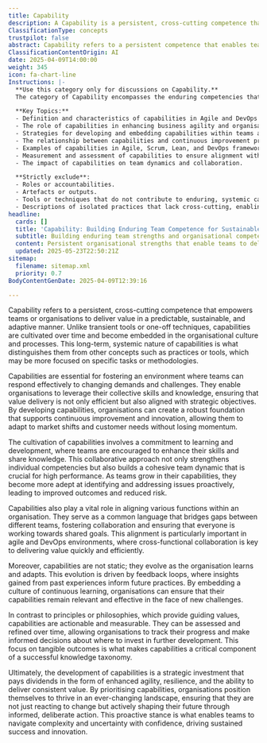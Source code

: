 ```yaml
---
title: Capability
description: A Capability is a persistent, cross-cutting competence that enables teams or organisations to deliver value predictably, sustainably, and adaptively. Capabilities are not one-off techniques or transient tools; they are cultivated over time and embedded into the way of working.
ClassificationType: concepts
trustpilot: false
abstract: Capability refers to a persistent competence that enables teams or organisations to deliver value in a predictable, sustainable, and adaptive manner. Unlike transient tools or one-off techniques, capabilities are cultivated over time and become embedded in organisational culture and processes. They are crucial for fostering an environment where teams can effectively respond to changing demands, leveraging collective skills and knowledge to ensure value delivery aligns with strategic objectives. The development of capabilities involves a commitment to learning and collaboration, enhancing individual competencies while building cohesive team dynamics essential for high performance. As teams grow in their capabilities, they become adept at proactively identifying and addressing issues, leading to improved outcomes and reduced risk. Capabilities also facilitate alignment across various functions within an organisation, serving as a common language that bridges gaps between teams, which is particularly important in agile and DevOps environments. They are dynamic, evolving through feedback loops that inform future practices, and are actionable and measurable, allowing organisations to track progress and make informed development decisions. Ultimately, investing in capabilities enhances agility, resilience, and the ability to deliver consistent value, positioning organisations to thrive in an ever-changing landscape and enabling teams to navigate complexity and uncertainty with confidence.
ClassificationContentOrigin: AI
date: 2025-04-09T14:00:00
weight: 345
icon: fa-chart-line
Instructions: |-
  **Use this category only for discussions on Capability.**  
  The category of Capability encompasses the enduring competencies that empower teams and organisations to deliver value in a predictable, sustainable, and adaptive manner. Capabilities are not merely transient tools or techniques; they are cultivated over time and integrated into the organisational culture and processes.

  **Key Topics:**
  - Definition and characteristics of capabilities in Agile and DevOps contexts.
  - The role of capabilities in enhancing business agility and organisational performance.
  - Strategies for developing and embedding capabilities within teams and organisations.
  - The relationship between capabilities and continuous improvement practices.
  - Examples of capabilities in Agile, Scrum, Lean, and DevOps frameworks.
  - Measurement and assessment of capabilities to ensure alignment with organisational goals.
  - The impact of capabilities on team dynamics and collaboration.

  **Strictly exclude**:
  - Roles or accountabilities.
  - Artefacts or outputs.
  - Tools or techniques that do not contribute to enduring, systemic capability.
  - Descriptions of isolated practices that lack cross-cutting, enabling impact.
headline:
  cards: []
  title: 'Capability: Building Enduring Team Competence for Sustainable Value Delivery'
  subtitle: Building enduring team strengths and organisational competencies for consistent, adaptive value delivery through collaboration, learning, and continuous improvement.
  content: Persistent organisational strengths that enable teams to deliver value predictably and adaptively, encompassing systemic learning, collaboration, continuous improvement, and alignment with strategic goals. Topics include skill development, knowledge sharing, feedback loops, measurable progress, cross-functional cohesion, and evolving practices for navigating complexity and driving sustainable outcomes.
  updated: 2025-05-23T22:50:21Z
sitemap:
  filename: sitemap.xml
  priority: 0.7
BodyContentGenDate: 2025-04-09T12:39:16

---
```

Capability refers to a persistent, cross-cutting competence that empowers teams or organisations to deliver value in a predictable, sustainable, and adaptive manner. Unlike transient tools or one-off techniques, capabilities are cultivated over time and become embedded in the organisational culture and processes. This long-term, systemic nature of capabilities is what distinguishes them from other concepts such as practices or tools, which may be more focused on specific tasks or methodologies.

Capabilities are essential for fostering an environment where teams can respond effectively to changing demands and challenges. They enable organisations to leverage their collective skills and knowledge, ensuring that value delivery is not only efficient but also aligned with strategic objectives. By developing capabilities, organisations can create a robust foundation that supports continuous improvement and innovation, allowing them to adapt to market shifts and customer needs without losing momentum.

The cultivation of capabilities involves a commitment to learning and development, where teams are encouraged to enhance their skills and share knowledge. This collaborative approach not only strengthens individual competencies but also builds a cohesive team dynamic that is crucial for high performance. As teams grow in their capabilities, they become more adept at identifying and addressing issues proactively, leading to improved outcomes and reduced risk.

Capabilities also play a vital role in aligning various functions within an organisation. They serve as a common language that bridges gaps between different teams, fostering collaboration and ensuring that everyone is working towards shared goals. This alignment is particularly important in agile and DevOps environments, where cross-functional collaboration is key to delivering value quickly and efficiently.

Moreover, capabilities are not static; they evolve as the organisation learns and adapts. This evolution is driven by feedback loops, where insights gained from past experiences inform future practices. By embedding a culture of continuous learning, organisations can ensure that their capabilities remain relevant and effective in the face of new challenges.

In contrast to principles or philosophies, which provide guiding values, capabilities are actionable and measurable. They can be assessed and refined over time, allowing organisations to track their progress and make informed decisions about where to invest in further development. This focus on tangible outcomes is what makes capabilities a critical component of a successful knowledge taxonomy.

Ultimately, the development of capabilities is a strategic investment that pays dividends in the form of enhanced agility, resilience, and the ability to deliver consistent value. By prioritising capabilities, organisations position themselves to thrive in an ever-changing landscape, ensuring that they are not just reacting to change but actively shaping their future through informed, deliberate action. This proactive stance is what enables teams to navigate complexity and uncertainty with confidence, driving sustained success and innovation.
